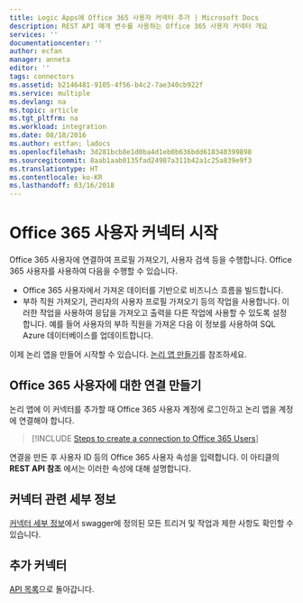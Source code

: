 ```yaml
---
title: Logic Apps에 Office 365 사용자 커넥터 추가 | Microsoft Docs
description: REST API 매개 변수를 사용하는 Office 365 사용자 커넥터 개요
services: ''
documentationcenter: ''
author: ecfan
manager: anneta
editor: ''
tags: connectors
ms.assetid: b2146481-9105-4f56-b4c2-7ae340cb922f
ms.service: multiple
ms.devlang: na
ms.topic: article
ms.tgt_pltfrm: na
ms.workload: integration
ms.date: 08/18/2016
ms.author: estfan; ladocs
ms.openlocfilehash: 3d281bcb8e1d0ba4d1eb0b636bdd618340399898
ms.sourcegitcommit: 8aab1aab0135fad24987a311b42a1c25a839e9f3
ms.translationtype: HT
ms.contentlocale: ko-KR
ms.lasthandoff: 03/16/2018
---
```

# <a name="get-started-with-the-office-365-users-connector"></a>Office 365 사용자 커넥터 시작
Office 365 사용자에 연결하여 프로필 가져오기, 사용자 검색 등을 수행합니다. Office 365 사용자를 사용하여 다음을 수행할 수 있습니다.

* Office 365 사용자에서 가져온 데이터를 기반으로 비즈니스 흐름을 빌드합니다. 
* 부하 직원 가져오기, 관리자의 사용자 프로필 가져오기 등의 작업을 사용합니다. 이러한 작업을 사용하여 응답을 가져오고 출력을 다른 작업에 사용할 수 있도록 설정합니다. 예를 들어 사용자의 부하 직원을 가져온 다음 이 정보를 사용하여 SQL Azure 데이터베이스를 업데이트합니다. 

이제 논리 앱을 만들어 시작할 수 있습니다. [논리 앱 만들기](../logic-apps/quickstart-create-first-logic-app-workflow.md)를 참조하세요.

## <a name="create-a-connection-to-office-365-users"></a>Office 365 사용자에 대한 연결 만들기
논리 앱에 이 커넥터를 추가할 때 Office 365 사용자 계정에 로그인하고 논리 앱을 계정에 연결해야 합니다.

> [!INCLUDE [Steps to create a connection to Office 365 Users](../../includes/connectors-create-api-office365users.md)]
> 
> 

연결을 만든 후 사용자 ID 등의 Office 365 사용자 속성을 입력합니다. 이 아티클의 **REST API 참조** 에서는 이러한 속성에 대해 설명합니다.

## <a name="connector-specific-details"></a>커넥터 관련 세부 정보

[커넥터 세부 정보](/connectors/officeusers/)에서 swagger에 정의된 모든 트리거 및 작업과 제한 사항도 확인할 수 있습니다.

## <a name="more-connectors"></a>추가 커넥터
[API 목록](apis-list.md)으로 돌아갑니다.